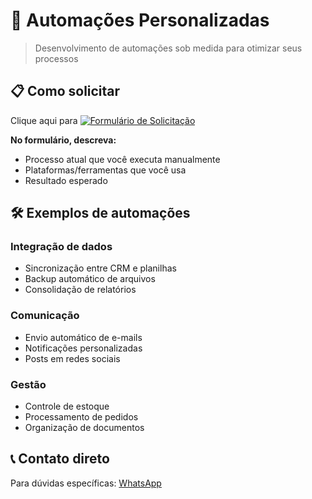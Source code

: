 # 🤖 Automações Personalizadas

> Desenvolvimento de automações sob medida para otimizar seus processos

## 📋 Como solicitar

Clique aqui para [![Formulário de Solicitação](https://img.shields.io/badge/📋_Solicitar_Automação-FF6D5A?style=for-the-badge)](https://webhook.marcorocha.digital/form/540057ce-a737-4c20-9feb-d2a3351239f6)

**No formulário, descreva:**
- Processo atual que você executa manualmente
- Plataformas/ferramentas que você usa
- Resultado esperado

## 🛠️ Exemplos de automações

### Integração de dados
- Sincronização entre CRM e planilhas
- Backup automático de arquivos
- Consolidação de relatórios

### Comunicação
- Envio automático de e-mails
- Notificações personalizadas
- Posts em redes sociais

### Gestão
- Controle de estoque
- Processamento de pedidos
- Organização de documentos

## 📞 Contato direto

Para dúvidas específicas: [WhatsApp](https://wa.me/5534999953578)
